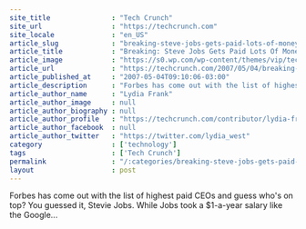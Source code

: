 ```yaml
---
site_title               : "Tech Crunch"
site_url                 : "https://techcrunch.com"
site_locale              : "en_US"
article_slug             : "breaking-steve-jobs-gets-paid-lots-of-money"
article_title            : "Breaking: Steve Jobs Gets Paid Lots Of Money"
article_image            : "https://s0.wp.com/wp-content/themes/vip/techcrunch-2013/assets/images/techcrunch.opengraph.default.png"
article_url              : "https://techcrunch.com/2007/05/04/breaking-steve-jobs-gets-paid-lots-of-money/"
article_published_at     : "2007-05-04T09:10:06-03:00"
article_description      : "Forbes has come out with the list of highest paid CEOs and guess who's on top? You guessed it, Stevie Jobs. While Jobs took a $1-a-year salary like the Google..."
article_author_name      : "Lydia Frank"
article_author_image     : null
article_author_biography : null
article_author_profile   : "https://techcrunch.com/contributor/lydia-frank/"
article_author_facebook  : null
article_author_twitter   : "https://twitter.com/lydia_west"
category                 : ['technology']
tags                     : ['Tech Crunch']
permalink                : "/:categories/breaking-steve-jobs-gets-paid-lots-of-money/"
layout                   : post
---
```


Forbes has come out with the list of highest paid CEOs and guess who's on top? You guessed it, Stevie Jobs. While Jobs took a $1-a-year salary like the Google...
